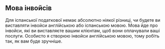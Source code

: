 ## Мова інвойсів

Для іспанської податкової немає абсолютно ніякої різниці, чи будете ви виставляти інвойси англійською або іспанською
мовою. Мова йде про інвойси, які ви виставляєте вашим клієнтам, щоб вони оплачували ваші послуги. Особисто я створюю
інвойси англійською мовою, тому робіть так, як вам буде зручніше.
